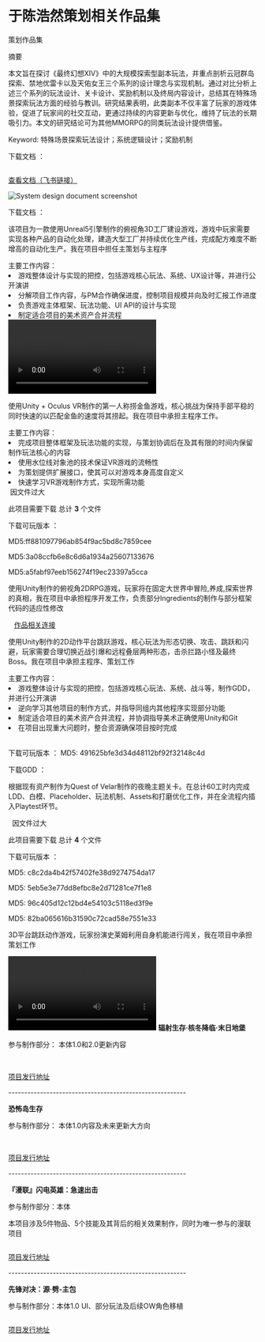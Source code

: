 # 于陈浩然策划相关作品集
<tip><p>策划作品集</p></tip>

[//]: # (<note><a href="游戏经验.md">跳转游戏经验</a></note>)
[//]: # (<p>那我确实是没办法在面试的时候解释这么多东西，这文档我写了28页。</p>)

<procedure title="玩法设计分析：MMORPG中的特殊场景探索玩法设计" collapsible="true" default-state="expanded">
    <note>
    <p>摘要</p>
    <p>本文旨在探讨《最终幻想XIV》中的大规模探索型副本玩法，并重点剖析云冠群岛探索、禁地优雷卡以及天佑女王三个系列的设计理念与实现机制。通过对比分析上述三个系列的玩法设计、关卡设计、奖励机制以及终局内容设计，总结其在特殊场景探索玩法方面的经验与教训。研究结果表明，此类副本不仅丰富了玩家的游戏体验，促进了玩家间的社交互动，更通过持续的内容更新与优化，维持了玩法的长期吸引力。本文的研究结论可为其他MMORPG的同类玩法设计提供借鉴。</p>
    <p>Keyword: 特殊场景探索玩法设计；系统逻辑设计；奖励机制</p>
    </note>
    <p>下载文档 ： <resource src="../downloadable/MMORPG中的特殊场景探索玩法设计.pdf"></resource></p>
</procedure>


<procedure title="个人策划练习 - FF14邮件系统拆解案" collapsible="true" default-state="expanded">
    <img src="MailSystem.png" alt=""/>
    <p><a href="https://github.com/ElectricArc-Yu/GD10Final/releases">查看文档（飞书链接） </a></p>
</procedure>

<procedure title="个人策划练习 - 参考最终幻想14" collapsible="true" default-state="expanded">
    <img src="FF14PvPSDD.png" alt="System design document screenshot" />
    <!-- <a href="FF14PvPSDD-C.md">详细内容及分析思路 当前正在完善中</a> -->
    <p>下载文档 ： <resource src="../downloadable/ファイナルファンタジーXIVフロントライン新ルール企画書.pdf"></resource></p>
</procedure>

<procedure title="非法组装" collapsible="true" default-state="expanded">
        <p>该项⽬为⼀款使⽤Unreal5引擎制作的俯视⻆3D⼯⼚建设游戏，游戏中玩家需要实现各种产品的⾃动化处理，建造⼤型⼯⼚并持续优化⽣产线，完成配⽅难度不断增⾼的⾃动化⽣产。我在项目中担任主策划与主程序</p>
        主要工作内容：
        <list>
        <li>游戏整体设计与实现的把控，包括游戏核心玩法、系统、UX设计等，并进行公开演讲</li>
        <li>分解项目工作内容，与PM合作确保进度，控制项目规模并向及时汇报工作进度</li>
        <li>负责游戏主体框架、玩法功能、UI API的设计与实现</li>
        <li>制定适合项目的美术资产合并流程</li>
        </list>
        <video src="Illegal Assembly.mp4" preview-src="VideoCover.png"/>
        <img src="IllagelAssemblyLogo.PNG"  alt=""/>
        <p>首页展示</p>
        <img src="IA_06.png" alt=""/>
        <p>编辑器内展示</p>
        <img src="IA_01.png" alt=""/>
        <img src="IA_02.png" alt=""/>
        <img src="IA_07.png" alt=""/>
        <p>工程展示</p>
        <img src="IA_03.png" alt=""/>
        <img src="IA_04.png" alt=""/>
        <p>UI进度展示</p>
        <img src="IA_05.png" alt=""/>
        <p>部分教程展示</p>
        <img src="IA_08.png" alt=""/>
        <a href="https://github.com/ElectricArc-Yu/GD10Final/releases">下载可玩版本</a>
</procedure>

<procedure title="VR捞金鱼" collapsible="true" default-state="expanded">
    <p>使用Unity + Oculus VR制作的第一人称捞金鱼游戏，核心挑战为保持手部平稳的同时快速的以匹配金鱼的速度将其捞起。我在项目中承担主程序工作。</p>
    主要工作内容：
    <list>
    <li>完成项目整体框架及玩法功能的实现，与策划协调后在及其有限的时间内保留制作玩法核心的内容</li>
    <li>使用水位线对象池的技术保证VR游戏的流畅性</li>
    <li>为策划提供扩展接口，使其可以对游戏本身高度自定义</li>
    <li>快速学习VR游戏制作方式，实现所需功能</li>
    </list>
    <img src="VRCatchThemAll.jpg"  alt=""/>
    <note> 因文件过大 <p></p> 此项目需要下载 总计 <b>3</b> 个文件</note>
    <p>下载可玩版本 ： </p>
    <step><resource src="../downloadable/LFS_Download/GoldFishScrooping/GoldFishScrooping.zip"></resource><p>MD5:ff881097796ab854f9ac5bd8c7859cee</p></step>
    <step><resource src="../downloadable/LFS_Download/GoldFishScrooping/GoldFishScrooping.z01"></resource><p>MD5:3a08ccfb6e8c6d6a1934a25607133676</p></step>
    <step><resource src="../downloadable/LFS_Download/GoldFishScrooping/GoldFishScrooping.z02"></resource><p>MD5:a5fabf97eeb156274f19ec23397a5cca</p></step>
</procedure>

<procedure title="铲屎官也是官" collapsible="true" default-state="expanded">
    <p>使用Unity制作的俯视角2DRPG游戏，玩家将在固定大世界中冒险,养成,探索世界的真相，我在项目中承担程序开发工作，负责部分Ingredients的制作与部分框架代码的适应性修改</p>
    <img src="ChanShiGuanYeShiGuan.png"  alt=""/>
    <img src="CSYSG_01.png" alt=""/>
    <img src="CSYSG_02.png" alt=""/>
    <a href="https://www.gcores.com/games/126694">作品相关连接</a>
</procedure>

<procedure title="山海" collapsible="true" default-state="expanded">
    <p>使用Unity制作的2D动作平台跳跃游戏，核心玩法为形态切换、攻击、跳跃和闪避，玩家需要合理切换近战引爆和远程叠层两种形态，击杀拦路小怪及最终Boss。我在项目中承担主程序、策划工作</p>
    主要工作内容：
    <list>
    <li>游戏整体设计与实现的把控，包括游戏核心玩法、系统、战斗等，制作GDD，并进行公开演讲</li>
    <li>逆向学习其他项目的制作方式，并指导同组内其他程序实现部分功能</li>
    <li>制定适合项目的美术资产合并流程，并协调指导美术正确使用Unity和Git</li>
    <li>在项目出现重大问题时，整合资源确保项目按时完成</li>
    </list>
    <img src="MountainSea.png"  alt=""/>
    <img src="Shanhai_01.png" alt=""/>
    <img src="Shanhai_02.png" alt=""/>
    <p>下载可玩版本 ： <resource src="../downloadable/Shanhai.zip" ></resource> MD5: 491625bfe3d34d48112bf92f32148c4d</p>
    <p>下载GDD ： <resource src="../downloadable/The Mountainsea GDD.pdf"></resource></p>
</procedure>

<procedure title="Quest Of Velar 关卡" collapsible="true" default-state="expanded">
    <p>根据现有资产制作为Quest of Velar制作的夜晚主题关卡。在总计60工时内完成LDD、白模、Placeholder、玩法机制、Assets和打磨优化工作，并在全流程内插入Playtest环节。</p>
    <img src="IntroLevel.png"  alt=""/>
    <img src="TurnalLevel.png"  alt=""/>
    <note> 因文件过大 <p></p> 此项目需要下载 总计 <b>4</b> 个文件</note>
    <p>下载可玩版本 ： </p>
    <step><resource src="../downloadable/LFS_Download/QuestOfVelar/QuestOfVelar_NightBlitze.zip"></resource><p>MD5: c8c2da4b42f57402fe38d9274754da17</p></step>
    <step><resource src="../downloadable/LFS_Download/QuestOfVelar/QuestOfVelar_NightBlitze.z01"></resource><p>MD5: 5eb5e3e77dd8efbc8e2d71281ce7f1e8</p></step>
    <step><resource src="../downloadable/LFS_Download/QuestOfVelar/QuestOfVelar_NightBlitze.z02"></resource><p>MD5: 96c405d12c12bd4e54103c5118ed3f9e</p></step>
    <step><resource src="../downloadable/LFS_Download/QuestOfVelar/QuestOfVelar_NightBlitze.z03"></resource><p>MD5: 82ba065616b31590c72cad58e7551e33</p></step>
</procedure>

<procedure title="怪盗史莱姆" collapsible="true" default-state="expanded">
    <p>3D平台跳跃动作游戏，玩家扮演史莱姆利用自身机能进行闯关，我在项目中承担策划工作</p>
    <video src="SLIME.mp4" preview-src="SLIME.png"/>
    <tip><a href="https://www.bilibili.com/video/BV14g4y1F7Lz">如上方视频不可用请转至Bilibili查看</a></tip>
</procedure>

<procedure collapsible="true" title="于 湖南诺汐游科技有限公司 完成的项目" default-state="expanded">
    <b>辐射生存·核冬降临·末日地堡</b>
    <p>参与制作部分： 本体1.0和2.0更新内容</p>
    <img src="Fallout_01.png"  alt=""/>
    <img src="Fallout_02.png"  alt=""/>
    <p><a href="https://resource-minecraft.h5.163.com/#/detail?id=4664344300463689714&amp;channel=oppo">项目发行地址</a></p>
    <p>--------------------------------------------------------</p>
    <b>恐怖岛生存</b>
    <p>参与制作部分： 本体1.0内容及未来更新大方向</p>
    <img src="HorrorIsland_01.png"  alt=""/>
    <img src="HorrorIsland_02.png"  alt=""/>
    <img src="HorrorIsland_03.png" alt=""/>
    <p><a href="https://resource-minecraft.h5.163.com/#/detail?id=4665488888721273907&amp;channel=oppo">项目发行地址</a></p>
    <p>--------------------------------------------------------</p>
    <b>『漫联』闪电英雄：急速出击</b>
    <p>参与制作部分：本体</p>
    <p>本项目涉及5件物品、5个技能及其背后的相关效果制作，同时为唯一参与的漫联项目</p>
    <img src="Shandianxia.png" alt=""/>
    <p><a href="https://resource-minecraft.h5.163.com/#/detail?id=4664383590833725456&amp;channel=oppo">项目发行地址</a></p>
    <p>--------------------------------------------------------</p>
    <b>先锋对决：源·劈-主包</b>
    <p>参与制作部分：本体1.0 UI、部分玩法及后续OW角色移植</p>
    <img src="Overwatch.png" alt=""/>
    <p><a href="https://resource-minecraft.h5.163.com/#/detail?id=4662108906629006831&amp;channel=oppo">项目发行地址</a></p>
</procedure>
